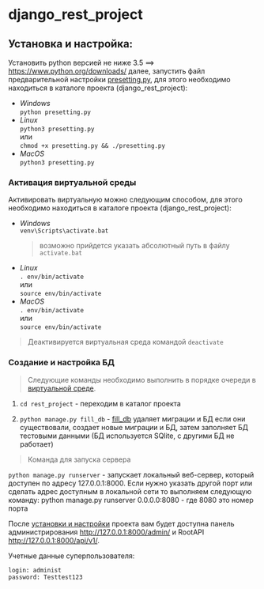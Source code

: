 # django_rest_project

## Установка и настройка:

Установить python версией не ниже 3.5 ==> https://www.python.org/downloads/ далее, запустить файл предварительной настройки [presetting.py](https://github.com/mikibouns/django_rest_project/blob/master/presetting.py), для этого необходимо находиться в каталоге проекта (django_rest_project):
  + *Windows*  
     ```python presetting.py```
  + *Linux*  
     ```python3 presetting.py```   
     или  
     ```chmod +x presetting.py && ./presetting.py```  
  + *MacOS*  
     ```python3 presetting.py```  

### Активация виртуальной среды
Активировать виртуальную можно следующим способом, для этого необходимо находиться в каталоге проекта (django_rest_project):  
  + *Windows*  
      ```venv\Scripts\activate.bat```
      > возможно прийдется указать абсолютный путь в файлу `activate.bat`
  + *Linux*  
      ```. env/bin/activate```  
      или  
      ```source env/bin/activate```  
  + *MacOS*  
     ```. env/bin/activate```  
     или  
     ```source env/bin/activate```
> Деактивируется виртуальная среда командой `deactivate`

### Создание и настройка БД

> Следующие команды необходимо выполнить в порядке очереди в [виртуальной среде](#Активация-виртуальной-среды). 

1) `cd rest_project` - переходим в каталог проекта

2) `python manage.py fill_db` - [fill_db](https://github.com/mikibouns/django_rest_project/blob/master/rest_project/main_app/management/commands/fill_db.py) удаляет миграции и БД если они существовали, 
   создает новые миграции и БД, затем заполняет БД тестовыми данными (БД используется SQlite, с другими БД не работает)

> Команда для запуска сервера

`python manage.py runserver` - запускает локальный веб-сервер,
который доступен по адресу 127.0.0.1:8000.
Если нужно указать другой порт или сделать
адрес доступным в локальной сети то выполняем следующую команду:
python manage.py runserver 0.0.0.0:8080 - где 8080 это номер порта

После [установки и настройки](#Установка-и-настройка) проекта вам будет доступна панель администрирования http://127.0.0.1:8000/admin/ и RootAPI http://127.0.0.1:8000/api/v1/.

Учетные данные суперпользователя: 
```
login: administ
password: Testtest123
```

